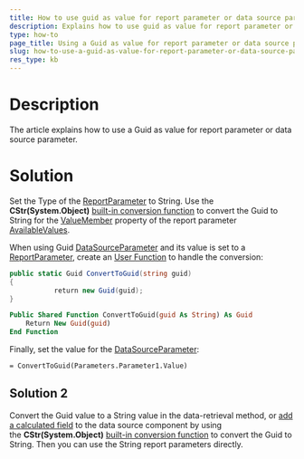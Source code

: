 ```yaml
---
title: How to use guid as value for report parameter or data source parameter?
description: Explains how to use guid as value for report parameter or data source parameter
type: how-to
page_title: Using a Guid as value for report parameter or data source parameter
slug: how-to-use-a-guid-as-value-for-report-parameter-or-data-source-parameter-
res_type: kb
---
```

 
# Description  
The article explains how to use a Guid as value for report parameter or data source parameter. 
  
# Solution

Set the Type of the [ReportParameter](../t-telerik-reporting-reportparameter) to String. Use the **CStr(System.Object)** [built-in conversion function](../expressions-functions) to convert the Guid to String for the  [ValueMember](../p-telerik-reporting-reportparameteravailablevalues-valuemember) property of the report parameter [AvailableValues](../properties-t-telerik-reporting-reportparameteravailablevalues).  

When using Guid [DataSourceParameter](../t-telerik-reporting-datasourceparameter) and its value is set to a [ReportParameter](../t-telerik-reporting-reportparameter), create an [User Function](../expressions-user-functions) to handle the conversion:  


````cs
public static Guid ConvertToGuid(string guid)
{
           return new Guid(guid);
}
````
````vb
Public Shared Function ConvertToGuid(guid As String) As Guid
    Return New Guid(guid)
End Function
````
   

Finally, set the value for the [DataSourceParameter](../t-telerik-reporting-datasourceparameter):   
  


`= ConvertToGuid(Parameters.Parameter1.Value)`  

## Solution 2  
  
Convert the Guid value to a String value in the data-retrieval method, or [add a calculated field](../datasource-calculated-fields) to the data source component by using the **CStr(System.Object)** [built-in conversion function](../expressions-functions) to convert the Guid to String. Then you can use the String report parameters directly.

